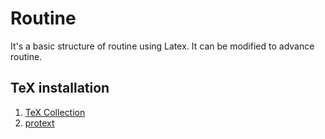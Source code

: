 # Routine
It's a basic structure of routine using Latex. It can be modified to advance routine.
## TeX installation
01. [TeX Collection](https://www.tug.org/texcollection/)
02. [protext](https://ftp.math.utah.edu/pub/tex/historic/systems/)

